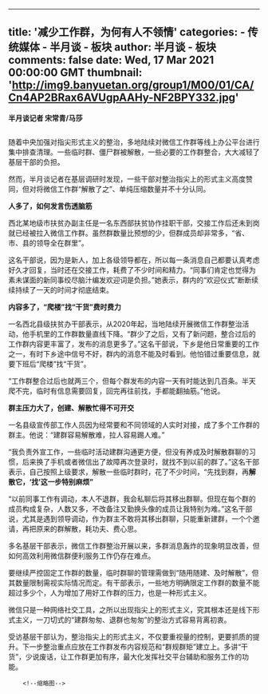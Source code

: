 
---
title: '减少工作群，为何有人不领情'
categories: 
    - 传统媒体
    - 半月谈 - 板块
author: 半月谈 - 板块
comments: false
date: Wed, 17 Mar 2021 00:00:00 GMT
thumbnail: 'http://img9.banyuetan.org/group1/M00/01/CA/Cn4AP2BRax6AVUgpAAHy-NF2BPY332.jpg'
---

<div>   
<p><strong>半月谈记者 宋常青/马莎</strong></p>
  <p style="text-align: center;"><strong><img src="http://img9.banyuetan.org/group1/M00/01/CA/Cn4AP2BRax6AVUgpAAHy-NF2BPY332.jpg" title alt referrerpolicy="no-referrer"></strong></p>
  <p>随着中央加强对指尖形式主义的整治，多地陆续对微信工作群等线上办公平台进行集中排查清理。一些临时群、僵尸群被解散，一些必要的工作群整合，大大减轻了基层干部的负担。</p>
  <p>然而，半月谈记者在基层调研时发现，一些干部对整治指尖上的形式主义高度赞同，但对将微信工作群“解散了之”、单纯压缩数量并不十分认同。</p>
  <p><strong>人多了，如何发言伤透脑筋</strong></p>
  <p>西北某地级市扶贫办副主任是一名东西部扶贫协作挂职干部，交接工作后还未到岗就已经被拉入微信工作群。虽然群数量比预想的少，但群成员却非常多，“省、市、县的领导全在群里”。</p>
  <p>这名干部说，因为是新人，加上各级领导都在，所以每一条消息自己都要认真考虑好久才回复，当时还在交接工作，耗费了不少时间和精力。“同事们肯定也觉得为素未谋面的新同事绞尽脑汁编发欢迎词是负担。”她表示，群内的“欢迎仪式”断断续续持续了一天的时间才彻底结束。</p>
  <p><strong>内容多了，“爬楼”找“干货”费时费力</strong></p>
  <p>一名西北县级扶贫办干部表示，从2020年起，当地陆续开展微信工作群整治活动，他手机里的工作群数量直线下降。“群少了之后，又有了新问题，整合过后的工作群内容更丰富了，发布的消息更多了。”这名干部说，下乡是他日常重要的工作之一，有时下乡途中信号不好，群内的消息不能及时看到。他怕错过重要信息，就要下班后“爬楼”找“干货”。</p>
  <p>“工作群整合过后也就两三个，但每个群发布的内容一天有时能达到几百条。半天爬不完，临时有信息需要回复，回完再往前找，手都能翻抽筋。”他说。</p>
  <p><strong>群主压力大了，创建、解散忙得不可开交</strong></p>
  <p>一名县级宣传部工作人员因为经常要和不同领域的人实时对接，成了多个工作群的群主。他说：“建群容易解散难，拉人容易踢人难。”</p>
  <p>“我负责外宣工作，一些临时活动建群沟通更方便，但没有养成及时解散群聊的习惯，后来换了手机或者微信出了故障再次登录时，就找不到以前的群了。”这名干部表示，自己按照上级要求，解散一些临时群时，花了不少时间，“先找到群，再<strong>解散它，‘找’这一步特别麻烦”</strong></p>
  <p>“以前同事工作有调动，本人不退群，我会私聊后将其移出群聊。但现在每个群的成员构成复杂，人数又多，不改备注又勤换头像的成员让我特别为难。”这名干部说，尤其是遇到领导调动，作为群主不敢将其移出群聊，只能重新建群，一个个邀请，再把原来的群解散，耗功夫、费心思。</p>
  <p>多名基层干部表示，微信工作群整治开展以来，多群消息轰炸的现象明显改善，但如何高效利用微信群便利服务工作仍存在难点。</p>
  <p>要继续严控固定工作群的数量，临时群聊的管理需做到“随用随建、及时解散”，但其数量限制需视实际情况而定。有干部表示，一些地方明确限定工作群的数量不能超过多少个，人为增加了用好工作群的压力，也是一种形式主义。</p>
  <p>微信只是一种网络社交工具，之所以出现指尖上的形式主义，究其根本还是线下形式主义，一刀切式的“建群匆匆、退群也匆匆”的整治方式容易背离初衷。</p>
  <p>受访基层干部认为，整治指尖上的形式主义，不仅要重视量的控制，更要抓质的提升。下一步整治重点应放在工作群发布内容规范和“群规群矩”建立上。多讲“干货”，少说废话，让工作群更加有序，最大化发挥社交平台辅助和服务工作的功能。</p>
  <p></p>
 
        <!--缩略图-->
              
</div>
            